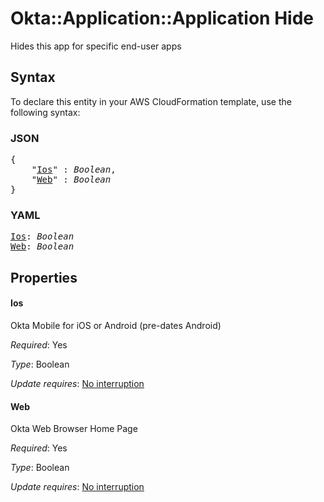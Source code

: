 # Okta::Application::Application Hide

Hides this app for specific end-user apps

## Syntax

To declare this entity in your AWS CloudFormation template, use the following syntax:

### JSON

<pre>
{
    "<a href="#ios" title="Ios">Ios</a>" : <i>Boolean</i>,
    "<a href="#web" title="Web">Web</a>" : <i>Boolean</i>
}
</pre>

### YAML

<pre>
<a href="#ios" title="Ios">Ios</a>: <i>Boolean</i>
<a href="#web" title="Web">Web</a>: <i>Boolean</i>
</pre>

## Properties

#### Ios

Okta Mobile for iOS or Android (pre-dates Android)

_Required_: Yes

_Type_: Boolean

_Update requires_: [No interruption](https://docs.aws.amazon.com/AWSCloudFormation/latest/UserGuide/using-cfn-updating-stacks-update-behaviors.html#update-no-interrupt)

#### Web

Okta Web Browser Home Page

_Required_: Yes

_Type_: Boolean

_Update requires_: [No interruption](https://docs.aws.amazon.com/AWSCloudFormation/latest/UserGuide/using-cfn-updating-stacks-update-behaviors.html#update-no-interrupt)

